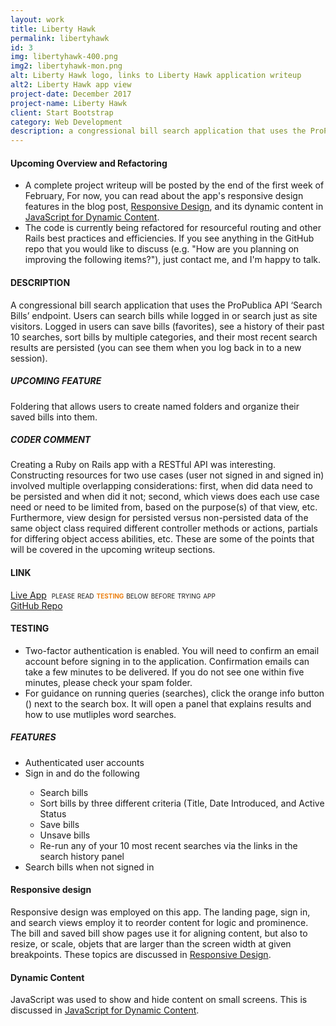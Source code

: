 ```yaml
---
layout: work
title: Liberty Hawk
permalink: libertyhawk
id: 3
img: libertyhawk-400.png
img2: libertyhawk-mon.png
alt: Liberty Hawk logo, links to Liberty Hawk application writeup
alt2: Liberty Hawk app view
project-date: December 2017
project-name: Liberty Hawk
client: Start Bootstrap
category: Web Development
description: a congressional bill search application that uses the ProPublica API ‘Search Bills’ endpoint.   
---
```


<h4>Upcoming Overview and Refactoring</h4>
<div class="page-content-text">
<ul>
<li>A complete project writeup will be posted by the end of the first week of February, For now, you can read about the app's responsive design features in the blog post, <a href="/2018/01/20/responsive-design/">Responsive Design</a>, and its dynamic content in <a href="/2018/01/28/js-dynamic-content/#">JavaScript for Dynamic Content</a>.</li>
<li>The code is currently being refactored for resourceful routing and other Rails best practices and efficiencies. If you see anything in the GitHub repo that you would like to discuss (e.g. "How are you planning on improving the following items?"), just contact me, and I'm happy to talk.</li>
</ul>
</div>

<h4>DESCRIPTION</h4>
<div class="page-content-text">
A congressional bill search application that uses the ProPublica API ‘Search Bills’ endpoint. Users can search bills while logged in or search just as site visitors. Logged in users can save bills (favorites), see a history of their past 10 searches, sort bills by multiple categories, and their most recent search results are persisted (you can see them when you log back in to a new session). 
</div>

<h5>UPCOMING FEATURE</h5>
<div class="page-content-text">
Foldering that allows users to create named folders and organize their saved bills into them.  
</div>

<h5>CODER COMMENT</h5>
<div class="page-content-text">
Creating a Ruby on Rails app with a RESTful API was interesting. Constructing resources for two use cases (user not signed in and signed in) involved multiple overlapping considerations: first, when did data need to be persisted and when did it not; second, which views does each use case need or need to be limited from, based on the purpose(s) of that view, etc. Furthermore, view design for persisted versus non-persisted data of the same object class required different controller methods or actions, partials for differing object access abilities, etc. These are some of the points that will be covered in the upcoming writeup sections. 
</div>

<h4>LINK</h4>
<div class="page-content-text">
<a href="https://libertyhawk.herokuapp.com/" target="_blank">Live App</a>&nbsp;&nbsp;<span style="font-variant:small-caps">please read <span style="color:#ec8013"><b>testing</b></span> below before trying app</span><br>
<a href="https://github.com/vidyagc/libertyhawk" target="_blank">GitHub Repo</a>
</div>

<h4>TESTING</h4>
<div class="page-content-text">
<ul>
<li>Two-factor authentication is enabled. You will need to confirm an email account before signing in to the application. Confirmation emails can take a few minutes to be delivered. If you do not see one within five minutes, please check your spam folder.</li>
<li>For guidance on running queries (searches), click the orange info button (<i class="fa fa-info-circle" aria-hidden="true" style="color: #e6902a;"></i>) next to the search box. It will open a panel that explains results and how to use mutliples word searches.</li>
</ul>

<h5>FEATURES</h5>
<ul>
<li>Authenticated user accounts</li>
<li>Sign in and do the following</li>
<ul>
<li>Search bills</li>
<li>Sort bills by three different criteria (Title, Date Introduced, and Active Status</li>
<li>Save bills</li>
<li>Unsave bills</li>
<li>Re-run any of your 10 most recent searches via the links in the search history panel</li>
</ul>
<li>Search bills when not signed in</li>
</ul>
</div>

<h4>Responsive design</h4>
<div class="page-content-text">
Responsive design was employed on this app. The landing page, sign in, and search views employ it to reorder content for logic and prominence. The bill and saved bill show pages use it for aligning content, but also to resize, or <span class="terms">scale</span>, objets that are larger than the screen width at given breakpoints. These topics are discussed in <a href="/2018/01/20/responsive-design/">Responsive Design</a>.
</div>

<h4>Dynamic Content</h4>
<div class="page-content-text">
JavaScript was used to show and hide content on small screens. This is discussed in <a href="/2018/01/28/js-dynamic-content/#">JavaScript for Dynamic Content</a>.
</div>
